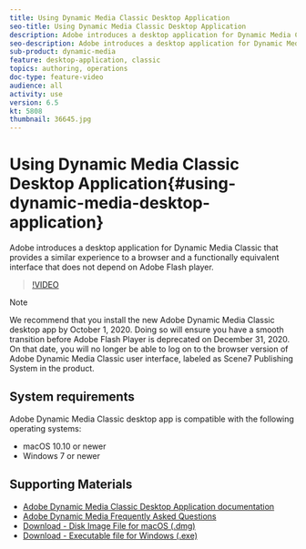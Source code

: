 ```yaml
---
title: Using Dynamic Media Classic Desktop Application
seo-title: Using Dynamic Media Classic Desktop Application
description: Adobe introduces a desktop application for Dynamic Media Classic users that no longer relies on Adobe Flash technology in the browser.
seo-description: Adobe introduces a desktop application for Dynamic Media Classic users that no longer relies on Adobe Flash technology in the browser.
sub-product: dynamic-media
feature: desktop-application, classic
topics: authoring, operations
doc-type: feature-video
audience: all
activity: use
version: 6.5
kt: 5808
thumbnail: 36645.jpg
---
```


# Using Dynamic Media Classic Desktop Application{#using-dynamic-media-desktop-application}

Adobe introduces a desktop application for Dynamic Media Classic that provides a similar experience to a browser and a functionally equivalent interface that does not depend on Adobe Flash player.

>[!VIDEO](https://video.tv.adobe.com/v/36645/?quality=12)

>[!NOTE]
>
> We recommend that you install the new Adobe Dynamic Media Classic desktop app by October 1, 2020. Doing so will ensure you have a smooth transition before Adobe Flash Player is deprecated on December 31, 2020. On that date, you will no longer be able to log on to the browser version of Adobe Dynamic Media Classic user interface, labeled as Scene7 Publishing System in the product.

## System requirements

Adobe Dynamic Media Classic desktop app is compatible with the following operating systems:

* macOS 10.10 or newer
* Windows 7 or newer

## Supporting Materials

* [Adobe Dynamic Media Classic Desktop Application documentation](https://docs.adobe.com/content/help/en/dynamic-media-classic/using/intro/dynamic-media-classic-desktop-app.html)
* [Adobe Dynamic Media Frequently Asked Questions](https://docs.adobe.com/content/help/en/dynamic-media-classic/using/new-ui-2020.html)
* [Download - Disk Image File for macOS (.dmg)](http://download.macromedia.com/dynamic-media-classic/20.20.1/adobe-dynamic-media-classic-20.20.1.dmg)
* [Download - Executable file for Windows (.exe)](http://download.macromedia.com/dynamic-media-classic/20.20.1/adobe-dynamic-media-classic-20.20.1.exe)
